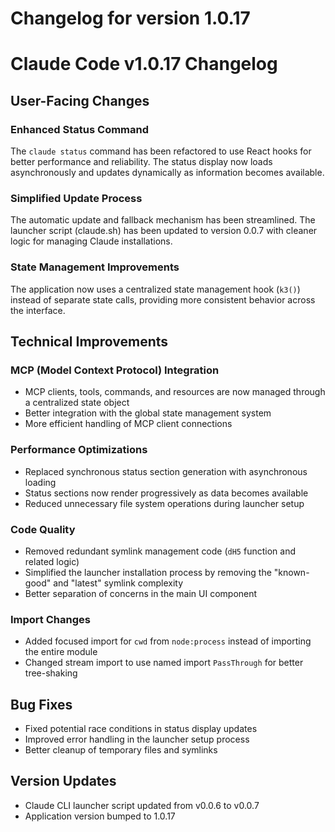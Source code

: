 # Changelog for version 1.0.17

# Claude Code v1.0.17 Changelog

## User-Facing Changes

### Enhanced Status Command
The `claude status` command has been refactored to use React hooks for better performance and reliability. The status display now loads asynchronously and updates dynamically as information becomes available.

### Simplified Update Process
The automatic update and fallback mechanism has been streamlined. The launcher script (claude.sh) has been updated to version 0.0.7 with cleaner logic for managing Claude installations.

### State Management Improvements
The application now uses a centralized state management hook (`k3()`) instead of separate state calls, providing more consistent behavior across the interface.

## Technical Improvements

### MCP (Model Context Protocol) Integration
- MCP clients, tools, commands, and resources are now managed through a centralized state object
- Better integration with the global state management system
- More efficient handling of MCP client connections

### Performance Optimizations
- Replaced synchronous status section generation with asynchronous loading
- Status sections now render progressively as data becomes available
- Reduced unnecessary file system operations during launcher setup

### Code Quality
- Removed redundant symlink management code (`dH5` function and related logic)
- Simplified the launcher installation process by removing the "known-good" and "latest" symlink complexity
- Better separation of concerns in the main UI component

### Import Changes
- Added focused import for `cwd` from `node:process` instead of importing the entire module
- Changed stream import to use named import `PassThrough` for better tree-shaking

## Bug Fixes
- Fixed potential race conditions in status display updates
- Improved error handling in the launcher setup process
- Better cleanup of temporary files and symlinks

## Version Updates
- Claude CLI launcher script updated from v0.0.6 to v0.0.7
- Application version bumped to 1.0.17
